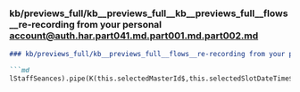 ### kb/previews_full/kb__previews_full__kb__previews_full__flows__re-recording from your personal account@auth.har.part041.md.part001.md.part002.md

```md
### kb/previews_full/kb__previews_full__flows__re-recording from your personal account@auth.har.part041.md.part001.md (part 002)

```md
lStaffSeances).pipe(K(this.selectedMasterId$,this.selectedSlotDateTime$,this.currentCompany$),S(([e,t,r,l]
```

```

```
